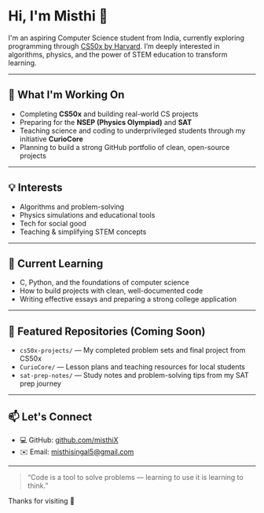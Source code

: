 # Hi, I'm Misthi 👋

I'm an aspiring Computer Science student from India, currently exploring programming through [CS50x by Harvard](https://cs50.harvard.edu/x/). I’m deeply interested in algorithms, physics, and the power of STEM education to transform learning.

---

## 🔭 What I'm Working On
- Completing **CS50x** and building real-world CS projects
- Preparing for the **NSEP (Physics Olympiad)** and **SAT**
- Teaching science and coding to underprivileged students through my initiative **CurioCore**
- Planning to build a strong GitHub portfolio of clean, open-source projects

---

## 💡 Interests
- Algorithms and problem-solving  
- Physics simulations and educational tools  
- Tech for social good  
- Teaching & simplifying STEM concepts  

---

## 🧠 Current Learning
- C, Python, and the foundations of computer science  
- How to build projects with clean, well-documented code  
- Writing effective essays and preparing a strong college application  

---

## 📂 Featured Repositories (Coming Soon)
- `cs50x-projects/` — My completed problem sets and final project from CS50x
- `CurioCore/` — Lesson plans and teaching resources for local students
- `sat-prep-notes/` — Study notes and problem-solving tips from my SAT prep journey

---

## 📫 Let's Connect
- 💻 GitHub: [github.com/misthiX](https://github.com/misthiX)
- ✉️ Email: misthisingal5@gmail.com

---

> “Code is a tool to solve problems — learning to use it is learning to think.”

Thanks for visiting 👋

